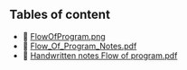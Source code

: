 ## Tables of content
- 📄 [FlowOfProgram.png](./FlowOfProgram.png)
- 📄 [Flow_Of_Program_Notes.pdf](./Flow_Of_Program_Notes.pdf)
- 📄 [Handwritten notes Flow of program.pdf](./Handwritten%20notes%20Flow%20of%20program.pdf)

